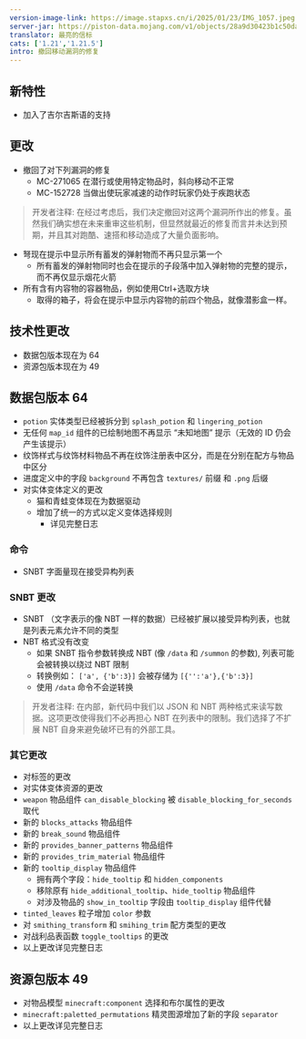 ```yaml
---
version-image-link: https://image.stapxs.cn/i/2025/01/23/IMG_1057.jpeg
server-jar: https://piston-data.mojang.com/v1/objects/28a9d30423b1c50da661b95e754be9d5f0c871d4/server.jar
translator: 最亮的信标
cats: ['1.21','1.21.5']
intro: 撤回移动漏洞的修复
---
```

## 新特性
* 加入了吉尔吉斯语的支持

## 更改
* 撤回了对下列漏洞的修复
    * MC-271065 在潜行或使用特定物品时，斜向移动不正常
    * MC-152728 当做出使玩家减速的动作时玩家仍处于疾跑状态

> 开发者注释:
> 在经过考虑后，我们决定撤回对这两个漏洞所作出的修复。虽然我们确实想在未来重审这些机制，但显然就最近的修复而言并未达到预期，并且其对跑酷、速搭和移动造成了大量负面影响。

* 弩现在提示中显示所有蓄发的弹射物而不再只显示第一个
    * 所有蓄发的弹射物同时也会在提示的子段落中加入弹射物的完整的提示，而不再仅显示烟花火箭
* 所有含有内容物的容器物品，例如使用Ctrl+选取方块
    * 取得的箱子，将会在提示中显示内容物的前四个物品，就像潜影盒一样。

## 技术性更改
* 数据包版本现在为 64
* 资源包版本现在为 49

## 数据包版本 64
* `potion` 实体类型已经被拆分到 `splash_potion` 和 `lingering_potion`
* 无任何 `map_id` 组件的已绘制地图不再显示 “未知地图” 提示（无效的 ID 仍会产生该提示）
* 纹饰样式与纹饰材料物品不再在纹饰注册表中区分，而是在分别在配方与物品中区分
* 进度定义中的字段 `background` 不再包含 `textures/` 前缀 和 `.png` 后缀
* 对实体变体定义的更改
    * 猫和青蛙变体现在为数据驱动
    * 增加了统一的方式以定义变体选择规则
        * 详见完整日志

### 命令
* SNBT 字面量现在接受异构列表

### SNBT 更改
* SNBT （文字表示的像 NBT 一样的数据）已经被扩展以接受异构列表，也就是列表元素允许不同的类型
* NBT 格式没有改变
    * 如果 SNBT 指令参数转换成 NBT (像 `/data` 和 `/summon` 的参数), 列表可能会被转换以绕过 NBT 限制
    * 转换例如： `['a', {'b':3}]` 会被存储为 `[{'':'a'},{'b':3}]`
    * 使用 `/data` 命令不会逆转换

> 开发者注释:
> 在内部，新代码中我们以 JSON 和 NBT 两种格式来读写数据。这项更改使得我们不必再担心 NBT 在列表中的限制。我们选择了不扩展 NBT 自身来避免破坏已有的外部工具。

### 其它更改
* 对标签的更改
* 对实体变体资源的更改
* `weapon` 物品组件 `can_disable_blocking` 被 `disable_blocking_for_seconds` 取代
* 新的 `blocks_attacks` 物品组件
* 新的 `break_sound` 物品组件
* 新的 `provides_banner_patterns` 物品组件
* 新的 `provides_trim_material` 物品组件
* 新的 `tooltip_display` 物品组件
    * 拥有两个字段：`hide_tooltip` 和 `hidden_components`
    * 移除原有 `hide_additional_tooltip`、`hide_tooltip` 物品组件
    * 对涉及物品的 `show_in_tooltip` 字段由 `tooltip_display` 组件代替
* `tinted_leaves` 粒子增加 `color` 参数
* 对 `smithing_transform` 和 `smihing_trim` 配方类型的更改
* 对战利品表函数 `toggle_tooltips` 的更改
* 以上更改详见完整日志

## 资源包版本 49
* 对物品模型 `minecraft:component` 选择和布尔属性的更改
* `minecraft:paletted_permutations` 精灵图源增加了新的字段 `separator`
* 以上更改详见完整日志